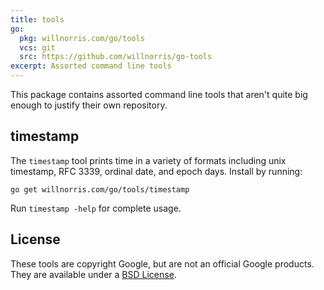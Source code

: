 ```yaml
---
title: tools
go:
  pkg: willnorris.com/go/tools
  vcs: git
  src: https://github.com/willnorris/go-tools
excerpt: Assorted command line tools
---
```

This package contains assorted command line tools that aren't quite big
enough to justify their own repository.

## timestamp ##

The `timestamp` tool prints time in a variety of formats including unix
timestamp, RFC 3339, ordinal date, and epoch days.  Install by running:

    go get willnorris.com/go/tools/timestamp

Run `timestamp -help` for complete usage.

## License ##

These tools are copyright Google, but are not an official Google products.
They are available under a [BSD License][].

[BSD License]: https://github.com/willnorris/go-tools/blob/master/LICENSE
